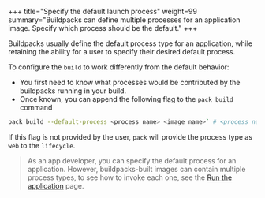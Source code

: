 +++
title="Specify the default launch process"
weight=99
summary="Buildpacks can define multiple processes for an application image. Specify which process should be the default."
+++

Buildpacks usually define the default process type for an application, while retaining the ability for a user to specify their desired default process.

To configure the `build` to work differently from the default behavior:

* You first need to know what processes would be contributed by the buildpacks running in your build.
* Once known, you can append the following flag to the `pack build` command

```bash
pack build --default-process <process name> <image name>` # <process name> must be a valid process name in launch.toml
```

If this flag is not provided by the user, `pack` will provide the process type as `web` to the `lifecycle`.

>As an app developer, you can specify the default process for an application. However, buildpacks-built images can contain multiple process types, to see how to invoke each one, see the [Run the application] page.

[Run the application]: https://buildpacks.io/docs/for-app-developers/how-to/build-outputs/specify-launch-process/

